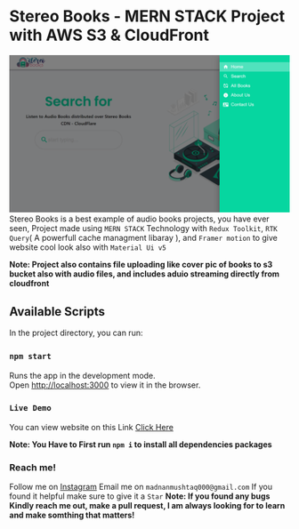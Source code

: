 # Stereo Books - MERN STACK Project with AWS S3 & CloudFront
![Ui](https://github.com/Malik164/stereo-books-client/blob/1f7a5435fe27661295d0d585ffcb13da6d95f860/Screenshot%20(137).png)
Stereo Books is a best example of audio books projects, you have ever seen, Project made using `MERN STACK` Technology with `Redux Toolkit`, `RTK Query`( A powerfull cache managment libaray ), and `Framer motion` to give website cool look also with `Material Ui v5`

**Note: Project also contains file uploading like cover pic of books to s3 bucket also with audio files, and includes aduio streaming directly from cloudfront**

## Available Scripts

In the project directory, you can run:

### `npm start`

Runs the app in the development mode.\
Open [http://localhost:3000](http://localhost:3000) to view it in the browser.



### `Live Demo`
You can view website on this Link [Click Here](https://stereo-books.netlify.app/) 



**Note: You Have to First run `npm i` to install all dependencies packages**

### Reach me!
Follow me on [Instagram](https://www.instagram.com/dani__graphicz/?hl=en)
Email me on `madnanmushtaq000@gmail.com`
If you found  it helpful make sure to give it a `Star`
**Note: If you found any bugs Kindly reach me out, make a pull request, I am always looking for to learn and make somthing that matters!**
